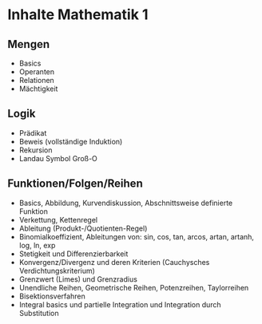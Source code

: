 # Inhalte Mathematik 1
## Mengen
-	Basics
-	Operanten
-	Relationen
-	Mächtigkeit
## Logik
-	Prädikat
-	Beweis (vollständige Induktion)
-	Rekursion
-	Landau Symbol Groß-O
## Funktionen/Folgen/Reihen
-	Basics, Abbildung, Kurvendiskussion, Abschnittsweise definierte Funktion
-	Verkettung, Kettenregel
-	Ableitung (Produkt-/Quotienten-Regel)
-	Binomialkoeffizient, Ableitungen von: sin, cos, tan, arcos, artan, artanh, log, ln, exp
-	Stetigkeit und Differenzierbarkeit
-	Konvergenz/Divergenz und deren Kriterien (Cauchysches Verdichtungskriterium)
-	Grenzwert (Limes) und Grenzradius
-	Unendliche Reihen, Geometrische Reihen, Potenzreihen, Taylorreihen
-	Bisektionsverfahren
-	Integral basics und partielle Integration und Integration durch Substitution

